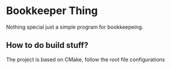# Bookkeeper Thing

Nothing special just a simple program for bookkeepeing.

## How to do build stuff?
The project is based on CMake, follow the root file configurations

